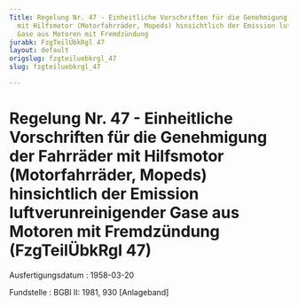 ```yaml
---
Title: Regelung Nr. 47 - Einheitliche Vorschriften für die Genehmigung der Fahrräder
  mit Hilfsmotor (Motorfahrräder, Mopeds) hinsichtlich der Emission luftverunreinigender
  Gase aus Motoren mit Fremdzündung
jurabk: FzgTeilÜbkRgl 47
layout: default
origslug: fzgteiluebkrgl_47
slug: fzgteiluebkrgl_47

---
```


# Regelung Nr. 47 - Einheitliche Vorschriften für die Genehmigung der Fahrräder mit Hilfsmotor (Motorfahrräder, Mopeds) hinsichtlich der Emission luftverunreinigender Gase aus Motoren mit Fremdzündung (FzgTeilÜbkRgl 47)

Ausfertigungsdatum
:   1958-03-20

Fundstelle
:   BGBl II: 1981, 930 [Anlageband]

